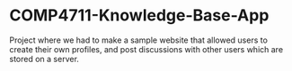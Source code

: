 # COMP4711-Knowledge-Base-App

Project where we had to make a sample website that allowed users to create their own profiles, and post discussions with other users which are stored on a server.
